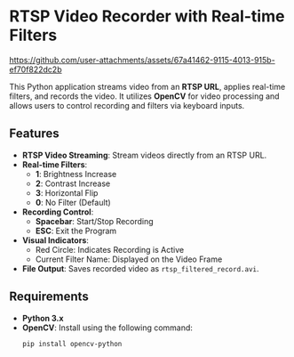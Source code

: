 # RTSP Video Recorder with Real-time Filters


https://github.com/user-attachments/assets/67a41462-9115-4013-915b-ef70f822dc2b


This Python application streams video from an **RTSP URL**, applies real-time filters, and records the video. It utilizes **OpenCV** for video processing and allows users to control recording and filters via keyboard inputs.

## Features
- **RTSP Video Streaming**: Stream videos directly from an RTSP URL.
- **Real-time Filters**:
  - **1**: Brightness Increase
  - **2**: Contrast Increase
  - **3**: Horizontal Flip
  - **0**: No Filter (Default)
- **Recording Control**:
  - **Spacebar**: Start/Stop Recording
  - **ESC**: Exit the Program
- **Visual Indicators**:
  - Red Circle: Indicates Recording is Active
  - Current Filter Name: Displayed on the Video Frame
- **File Output**: Saves recorded video as `rtsp_filtered_record.avi`.

## Requirements
- **Python 3.x**
- **OpenCV**: Install using the following command:
  ```bash
  pip install opencv-python

